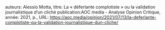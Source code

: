 auteurs: Alessio Motta, 
titre: La « déferlante complotiste » ou la validation journalistique d’un cliché
publication:AOC media - Analyse Opinion Critique, 
année: 2021, 
p.,
URL: https://aoc.media/opinion/2021/07/13/la-deferlante-complotiste-ou-la-validation-journalistique-dun-cliche/

